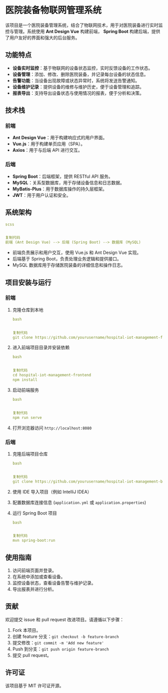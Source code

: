 # 医院装备物联网管理系统

该项目是一个医院装备管理系统，结合了物联网技术，用于对医院装备进行实时监控与管理。系统使用 **Ant Design Vue** 构建前端， **Spring Boot** 构建后端，提供了用户友好的界面和强大的后台服务。

## 功能特点

- **设备实时监控**：基于物联网的设备状态监控，实时反馈设备的工作状态。
- **设备管理**：添加、修改、删除医院装备，并记录每台设备的状态信息。
- **告警功能**：当设备出现故障或状态异常时，系统将发送告警通知。
- **设备维护记录**：提供设备的维修与维护历史，便于设备管理和追踪。
- **报表导出**：支持导出设备状态与使用情况的报表，便于分析和决策。

## 技术栈

### 前端

- **Ant Design Vue**：用于构建响应式的用户界面。
- **Vue.js**：用于构建单页应用（SPA）。
- **Axios**：用于与后端 API 进行交互。

### 后端

- **Spring Boot**：后端框架，提供 RESTful API 服务。
- **MySQL**：关系型数据库，用于存储设备信息和日志数据。
- **MyBatis-Plus**：用于数据库操作的持久层框架。
- **JWT**：用于用户认证和安全。

## 系统架构

```yaml
scss


复制代码
前端 (Ant Design Vue) --> 后端 (Spring Boot) --> 数据库 (MySQL)

```

- 前端负责展示和用户交互，使用 Vue.js 和 Ant Design Vue 实现。
- 后端基于 Spring Boot，负责处理业务逻辑和提供接口。
- MySQL 数据库用于存储医院装备的详细信息和操作日志。

## 项目安装与运行

### 前端

1. 克隆仓库到本地

   ```yaml
   bash


   复制代码
   git clone https://github.com/yourusername/hospital-iot-management-frontend.git

   ```

2. 进入前端项目目录并安装依赖

   ```yaml
   bash


   复制代码
   cd hospital-iot-management-frontend
   npm install

   ```

3. 启动前端服务

   ```yaml
   bash


   复制代码
   npm run serve

   ```

4. 打开浏览器访问 `http://localhost:8080`

### 后端

1. 克隆后端项目仓库

   ```yaml
   bash


   复制代码
   git clone https://github.com/yourusername/hospital-iot-management-backend.git

   ```

2. 使用 IDE 导入项目（例如 IntelliJ IDEA）

3. 配置数据库连接信息 (`application.yml` 或 `application.properties`)

4. 运行 Spring Boot 项目

   ```yaml
   bash


   复制代码
   mvn spring-boot:run

   ```

## 使用指南

1. 访问前端页面并登录。
2. 在系统中添加或查看设备。
3. 监控设备状态，查看设备告警与维护记录。
4. 导出报表并进行分析。

## 贡献

欢迎提交 issue 和 pull request 改进项目。请遵循以下步骤：

1. Fork 本项目。
2. 创建 feature 分支：`git checkout -b feature-branch`
3. 提交修改：`git commit -m 'Add new feature'`
4. Push 到分支：`git push origin feature-branch`
5. 提交 pull request。

## 许可证

该项目基于 MIT 许可证开源。